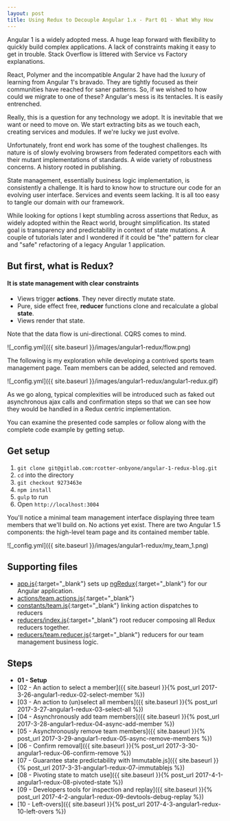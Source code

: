 ```yaml
---
layout: post
title: Using Redux to Decouple Angular 1.x - Part 01 - What Why How
---
```


Angular 1 is a widely adopted mess. A huge leap forward with
flexibility to quickly build complex applications. A lack of constraints making it easy to get in trouble. 
Stack Overflow is littered with Service vs Factory explanations. 

React, Polymer and the incompatible Angular 2 have had the luxury of learning from Angular 1's bravado.
They are tightly focused as their communities have reached for saner patterns.
So, if we wished to how could we migrate to one of these? Angular's 
mess is its tentacles. It is easily entrenched. 

Really, this is a question for any technology we adopt. It is inevitable
that we want or need to move on. We start extracting bits as we touch each, creating services and modules.
If we're lucky we just evolve. 

Unfortunately, front end work has some of the toughest challenges.
Its nature is of slowly evolving browsers from federated competitors each with their mutant implementations of standards.
A wide variety of robustness concerns. A history rooted in publishing.

State management, essentially business logic implementation, is consistently a challenge.
It is hard to know how to structure our code for an evolving user interface. Services and events
seem lacking. It is all too easy to tangle our domain with our framework.
 
While looking for options I kept 
stumbling across assertions that Redux, as widely adopted within the React world, 
brought simplification. Its stated goal is transparency and
predictability in context of state mutations. A couple of tutorials later and
I wondered if it could be "the" pattern for clear and "safe" refactoring of a legacy Angular 1 application. 

## But first, what is Redux?
#### It is state management with clear constraints
* Views trigger **actions**. They never directly mutate state.
* Pure, side effect free, **reducer** functions clone and recalculate a global **state**.
* Views render that state.
 
Note that the data flow is uni-directional. CQRS comes to mind.

![_config.yml]({{ site.baseurl }}/images/angular1-redux/flow.png)

The following is my exploration while developing a contrived sports team management page. Team
members can be added, selected and removed. 

![_config.yml]({{ site.baseurl }}/images/angular1-redux/angular1-redux.gif)

As we go along, typical
complexities will be introduced such as faked out asynchronous
ajax calls and confirmation steps so that we can see how they would
be handled in a Redux centric implementation. 

You can examine the presented code samples or follow along with the complete code example by getting setup. 

## Get setup
1. `git clone git@gitlab.com:rcotter-onbyone/angular-1-redux-blog.git`
1. `cd` into the directory
1. `git checkout 9273463e`
1. `npm install`
1. `gulp` to run
1. Open `http://localhost:3004`

You'll notice a minimal team management interface displaying three team members
that we'll build on. No actions yet exist. There are two Angular 1.5 
components: the high-level team page and its contained member table.

![_config.yml]({{ site.baseurl }}/images/angular1-redux/my_team_1.png)

## Supporting files 
* [app.js](https://gitlab.com/rcotter-onbyone/angular-1-redux-blog/blob/9273463eb092707644cc3decd860ae8bda50d99c/client/app/app.js){:target="_blank"} sets up [ngRedux](https://github.com/angular-redux/ng-redux){:target="_blank"} for our Angular application.
* [actions/team.actions.js](https://gitlab.com/rcotter-onbyone/angular-1-redux-blog/blob/9273463eb092707644cc3decd860ae8bda50d99c/client/app/actions/team.actions.js){:target="_blank"}
* [constants/team.js](https://gitlab.com/rcotter-onbyone/angular-1-redux-blog/blob/9273463eb092707644cc3decd860ae8bda50d99c/client/app/constants/team.js){:target="_blank"} linking action dispatches to reducers
* [reducers/index.js](https://gitlab.com/rcotter-onbyone/angular-1-redux-blog/blob/9273463eb092707644cc3decd860ae8bda50d99c/client/app/reducers/index.js){:target="_blank"} root reducer composing all Redux reducers together.
* [reducers/team.reducer.js](https://gitlab.com/rcotter-onbyone/angular-1-redux-blog/blob/9273463eb092707644cc3decd860ae8bda50d99c/client/app/reducers/team.reducer.js){:target="_blank"} reducers for our team management business logic.

## Steps
* **01 - Setup**
* [02 - An action to select a member]({{ site.baseurl }}{% post_url 2017-3-26-angular1-redux-02-select-member %})
* [03 - An action to (un)select all members]({{ site.baseurl }}{% post_url 2017-3-27-angular1-redux-03-select-all %})
* [04 - Asynchronously add team members]({{ site.baseurl }}{% post_url 2017-3-28-angular1-redux-04-async-add-member %})
* [05 - Asynchronously remove team members]({{ site.baseurl }}{% post_url 2017-3-29-angular1-redux-05-async-remove-members %})
* [06 - Confirm removal]({{ site.baseurl }}{% post_url 2017-3-30-angular1-redux-06-confirm-remove %})
* [07 - Guarantee state predictability with Immutable.js]({{ site.baseurl }}{% post_url 2017-3-31-angular1-redux-07-immutablejs %})
* [08 - Pivoting state to match use]({{ site.baseurl }}{% post_url 2017-4-1-angular1-redux-08-pivoted-state %})
* [09 - Developers tools for inspection and replay]({{ site.baseurl }}{% post_url 2017-4-2-angular1-redux-09-devtools-debug-replay %})
* [10 - Left-overs]({{ site.baseurl }}{% post_url 2017-4-3-angular1-redux-10-left-overs %})